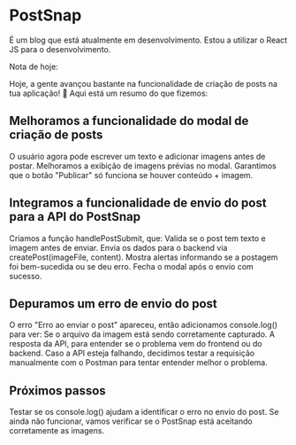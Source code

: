 # PostSnap

É um blog que está atualmente em desenvolvimento.
Estou a utilizar o React JS para o desenvolvimento.


Nota de hoje:

Hoje, a gente avançou bastante na funcionalidade de criação de posts na tua aplicação! 🚀 Aqui está um resumo do que fizemos:

## Melhoramos a funcionalidade do modal de criação de posts

O usuário agora pode escrever um texto e adicionar imagens antes de postar.
Melhoramos a exibição de imagens prévias no modal.
Garantimos que o botão "Publicar" só funciona se houver conteúdo + imagem.

## Integramos a funcionalidade de envio do post para a API do PostSnap

Criamos a função handlePostSubmit, que:
Valida se o post tem texto e imagem antes de enviar.
Envia os dados para o backend via createPost(imageFile, content).
Mostra alertas informando se a postagem foi bem-sucedida ou se deu erro.
Fecha o modal após o envio com sucesso.

## Depuramos um erro de envio do post

O erro "Erro ao enviar o post" apareceu, então adicionamos console.log() para ver:
Se o arquivo da imagem está sendo corretamente capturado.
A resposta da API, para entender se o problema vem do frontend ou do backend.
Caso a API esteja falhando, decidimos testar a requisição manualmente com o Postman para tentar entender melhor o problema.

## Próximos passos

Testar se os console.log() ajudam a identificar o erro no envio do post.
Se ainda não funcionar, vamos verificar se o PostSnap está aceitando corretamente as imagens.